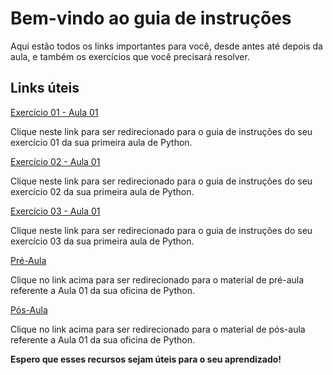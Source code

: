 # Bem-vindo ao guia de instruções

Aqui estão todos os links importantes para você, desde antes até depois da aula, e também os exercícios que você precisará resolver.

## Links úteis

[Exercício 01 - Aula 01](https://github.com/educodehub/oficina-python/blob/main/aula01/exercicios/exercicio01/instru%C3%A7%C3%B5es.md)

Clique neste link para ser redirecionado para o guia de instruções do seu exercício 01 da sua primeira aula de Python.

[Exercício 02 - Aula 01](https://github.com/educodehub/oficina-python/blob/main/aula01/exercicios/exercicio02/instru%C3%A7%C3%B5es.md)

Clique neste link para ser redirecionado para o guia de instruções do seu exercício 02 da sua primeira aula de Python.

[Exercício 03 - Aula 01](https://github.com/educodehub/oficina-python/blob/main/aula01/exercicios/exercicio03/instru%C3%A7%C3%B5es.md)

Clique neste link para ser redirecionado para o guia de instruções do seu exercício 03 da sua primeira aula de Python.

[Pré-Aula](https://github.com/educodehub/oficina-python/blob/main/aula01/materiais/Pr%C3%A9-aula%20-%20Aula%2001%20-%20Oficina%20de%20Python.md)

Clique no link acima para ser redirecionado para o material de pré-aula referente a Aula 01 da sua oficina de Python.

[Pós-Aula](https://github.com/educodehub/oficina-python/blob/main/aula01/materiais/P%C3%B3s-aula%20-%20Aula%2001%20-%20Oficina%20de%20Python.md)

Clique no link acima para ser redirecionado para o material de pós-aula referente a Aula 01 da sua oficina de Python.

**Espero que esses recursos sejam úteis para o seu aprendizado!**
